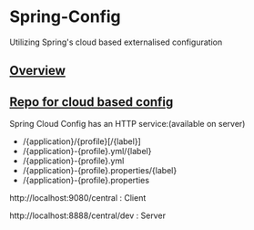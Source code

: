 # Spring-Config
Utilizing Spring's cloud based externalised configuration
## [Overview](https://spring.io/projects/spring-cloud-config)
## [Repo for cloud based config](https://github.com/vkku/config-repo.git)
Spring Cloud Config has an HTTP service:(available on server)
* /{application}/{profile}[/{label}]
* /{application}-{profile}.yml/{label}
* /{application}-{profile}.yml
* /{application}-{profile}.properties/{label}
* /{application}-{profile}.properties


http://localhost:9080/central : Client

http://localhost:8888/central/dev : Server
